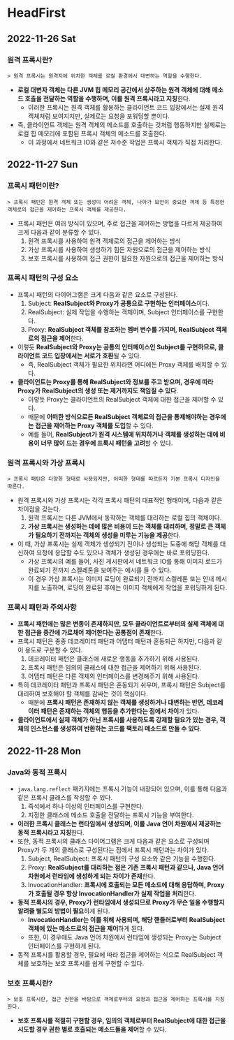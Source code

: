 # HeadFirst
## 2022-11-26 Sat

### 원격 프록시란?
```
> 원격 프록시는 원격지에 위치한 객체를 로컬 환경에서 대변하는 역할을 수행한다.
```
* **로컬 대변자 객체는 다른 JVM 힙 메모리 공간에서 상주하는 원격 객체에 대해 메소드 호출을 전달하는 역할을 수행하며, 이를 원격 프록시라고 지칭**한다.
  * 이러한 프록시는 원격 객체를 활용하는 클라이언트 코드 입장에서는 실제 원격 객체처럼 보여지지만, 실제로는 요청을 포워딩할 뿐이다.
* 즉, 클라이언트 객체는 원격 객체의 메소드를 호출하는 것처럼 행동하지만 실제로는 로컬 힙 메모리에 포함된 프록시 객체의 메소드를 호출한다.
  * 이 과정에서 네트워크 IO와 같은 저수준 작업은 프록시 객체가 직접 처리한다.

## 2022-11-27 Sun
### 프록시 패턴이란?
```
> 프록시 패턴은 원격 객체 또는 생성이 어려운 객체, 나아가 보안이 중요한 객체 등 특정한 객체로의 접근을 제어하는 프록시 객체를 제공한다. 
```
* 프록시 패턴은 여러 방식이 있으며, 주로 접근을 제어하는 방법을 다르게 제공하여 크게 다음과 같이 분류할 수 있다.
  1. 원격 프록시를 사용하여 원격 객체로의 접근을 제어하는 방식
  2. 가상 프록시를 사용하여 생성하기 힘든 자원으로의 접근을 제어하는 방식
  3. 보호 프록시를 사용하여 접근 권한이 필요한 자원으로의 접근을 제어하는 방식

### 프록시 패턴의 구성 요소
* 프록시 패턴의 다이어그램은 크게 다음과 같은 요소로 구성된다.
  1. Subject: **RealSubject와 Proxy가 공통으로 구현하는 인터페이스**이다.
  2. RealSubject: 실제 작업을 수행하는 객체이며, Subject 인터페이스를 구현한다.
  3. Proxy: **RealSubject 객체를 참조하는 멤버 변수를 가지며, RealSubject 객체로의 접근을 제어**한다.
* 이렇듯 **RealSubject와 Proxy는 공통의 인터페이스인 Subject를 구현하므로, 클라이언트 코드 입장에서는 서로가 호환**될 수 있다.
  * 즉, RealSubject 객체가 필요한 위치라면 어디에든 Proxy 객체를 배치할 수 있다.
* **클라이언트는 Proxy를 통해 RealSubject와 정보를 주고 받으며, 경우에 따라 Proxy가 RealSubject의 생성 또는 제거까지도 책임질 수 있다**.
  * 이렇듯 Proxy는 클라이언트의 RealSubject 객체에 대한 접근을 제어할 수 있다.
  * 때문에 **어떠한 방식으로든 RealSubject 객체로의 접근을 통제해야하는 경우에는 접근을 제어하는 Proxy 객체를 도입**할 수 있다.
  * 예를 들어, **RealSubject가 원격 시스템에 위치하거나 객체를 생성하는 데에 비용이 너무 많이 드는 경우에 프록시 패턴을 고려**할 수 있다.

### 원격 프록시와 가상 프록시
```
> 프록시 패턴은 다양한 형태로 사용되지만, 어떠한 형태를 따르든지 기본 프록시 디자인을 따른다.
```
* 원격 프록시와 가상 프록시는 각각 프록시 패턴의 대표적인 형태이며, 다음과 같은 차이점을 갖는다.
  1. 원격 프록시는 다른 JVM에서 동작하는 객체를 대리하는 로컬 힙의 객체이다.
  2. **가상 프록시는 생성하는 데에 많은 비용이 드는 객체를 대리하며, 정말로 큰 객체가 필요하기 전까지는 객체의 생성을 미루는 기능을 제공**한다.
* 이 때, 가상 프록시는 실제 객체가 생성되기 전이나 생성되는 도중에 해당 객체를 대신하여 요청에 응답할 수도 있으나 객체가 생성된 경우에는 바로 포워딩한다.
  * 가상 프록시의 예를 들어, 사진 게시판에서 네트워크 IO를 통해 이미지 로드가 완료되기 전까지 스켈레톤을 보여주는 예시를 들 수 있다.
  * 이 경우 가상 프록시는 이미지 로딩이 완료되기 전까지 스켈레톤 또는 안내 메시지를 노출하며, 로딩이 완료된 후에는 이미지 객체에게 작업을 포워딩하게 된다.

### 프록시 패턴과 주의사항
* **프록시 패턴에는 많은 변종이 존재하지만, 모두 클라이언트로부터의 실제 객체에 대한 접근을 중간에 가로채어 제어한다는 공통점이 존재**한다.
* 프록시 패턴은 종종 데코레이터 패턴과 어댑터 패턴과 혼동되곤 하지만, 다음과 같이 용도로 구분할 수 있다.
  1. 데코레이터 패턴은 클래스에 새로운 행동을 추가하기 위해 사용된다.
  2. 프록시 패턴은 임의의 클래스에 대한 접근을 제어하기 위해 사용된다.
  3. 어댑터 패턴은 다른 객체의 인터페이스를 변경해주기 위해 사용된다.
* 특히 데코레이터 패턴과 프록시 패턴은 혼동되기 쉬우며, 프록시 패턴은 Subject를 대리하여 보호해야 할 객체를 감싸는 것이 핵심이다.
  * 때문에 **프록시 패턴은 존재하지 않는 객체를 생성하거나 대변하는 반면, 데코레이터 패턴은 존재하는 객체의 행동을 추가한다는 점에서 차이**가 있다. 
* **클라이언트에서 실제 객체가 아닌 프록시를 사용하도록 강제할 필요가 있는 경우, 객체의 인스턴스를 생성하여 반환하는 코드를 팩토리 메소드로 만들 수 있다**.

## 2022-11-28 Mon
### Java와 동적 프록시 
* `java.lang.reflect` 패키지에는 프록시 기능이 내장되어 있으며, 이를 통해 다음과 같은 프록시 클래스를 작성할 수 있다.
  1. 즉석에서 하나 이상의 인터페이스를 구현한다.
  2. 지정한 클래스에 메소드 호출을 전달하는 프록시 기능을 부여한다.
* **이러한 프록시 클래스는 런타임에서 생성되며, 이를 Java 언어 차원에서 제공하는 동적 프록시라고 지칭**한다.
* 또한, 동적 프록시의 클래스 다이어그램은 크게 다음과 같은 요소로 구성되며 Proxy가 두 개의 클래스로 구성된다는 점에서 프록시 패턴과는 차이가 있다.
  1. Subject, RealSubject: 프록시 패턴의 구성 요소와 같은 기능을 수행한다.
  2. Proxy: **RealSubject를 대리하는 점은 기존 프록시 패턴과 같으나, Java 언어 차원에서 런타임에 생성하게 되는 차이가 존재**한다.
  3. InvocationHandler: **프록시에 호출되는 모든 메소드에 대해 응답하며, Proxy가 호출될 경우 항상 InvocationHandler가 실제 작업을 처리**한다.
* **동적 프록시의 경우, Proxy가 런타임에서 생성되므로 Proxy가 무슨 일을 수행할지 알려줄 별도의 방법이 필요**하게 된다.
  * **InvocationHandler는 이를 위해 사용되며, 해당 핸들러로부터 RealSubject 객체에 있는 메소드로의 접근을 제어**하게 된다.
  * 또한, 이 경우에도 Java 언어 차원에서 런타임에 생성되는 Proxy는 Subject 인터페이스를 구현하게 된다.
* 동적 프록시를 활용할 경우, 필요에 따라 접근을 제어하는 식으로 RealSubject 객체를 보호하는 보호 프록시를 쉽게 구현할 수 있다.

### 보호 프록시란?
```
> 보호 프록시란, 접근 권한을 바탕으로 객체로부터의 요청과 접근을 제어하는 프록시를 지칭한다.
```
* **보호 프록시를 적절히 구현할 경우, 임의의 객체로부터 RealSubject에 대한 접근을 시도할 경우 권한 별로 호출되는 메소드들을 제어**할 수 있다.